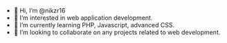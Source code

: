 - 👋 Hi, I’m @nikzr16
- 👀 I’m interested in web application development.
- 🌱 I’m currently learning PHP, Javascript, advanced CSS. 
- 💞️ I’m looking to collaborate on any projects related to web development.

<!---
nikzr16/nikzr16 is a ✨ special ✨ repository because its `README.md` (this file) appears on your GitHub profile.
You can click the Preview link to take a look at your changes.
--->
